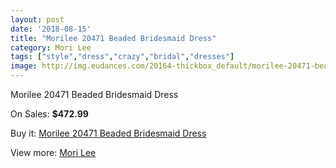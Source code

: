 ```yaml
---
layout: post
date: '2018-08-15'
title: "Morilee 20471 Beaded Bridesmaid Dress"
category: Mori Lee
tags: ["style","dress","crazy","bridal","dresses"]
image: http://img.eudances.com/20164-thickbox_default/morilee-20471-beaded-bridesmaid-dress.jpg
---
```

Morilee 20471 Beaded Bridesmaid Dress

On Sales: **$472.99**
<a href="https://www.eudances.com/en/mori-lee/6040-morilee-20471-beaded-bridesmaid-dress.html"><amp-img layout="responsive" width="600" height="600" src="//img.eudances.com/20164-thickbox_default/morilee-20471-beaded-bridesmaid-dress.jpg" alt="Morilee 20471 Beaded Bridesmaid Dress 0" /></a>
<a href="https://www.eudances.com/en/mori-lee/6040-morilee-20471-beaded-bridesmaid-dress.html"><amp-img layout="responsive" width="600" height="600" src="//img.eudances.com/20167-thickbox_default/morilee-20471-beaded-bridesmaid-dress.jpg" alt="Morilee 20471 Beaded Bridesmaid Dress 1" /></a>
<a href="https://www.eudances.com/en/mori-lee/6040-morilee-20471-beaded-bridesmaid-dress.html"><amp-img layout="responsive" width="600" height="600" src="//img.eudances.com/20166-thickbox_default/morilee-20471-beaded-bridesmaid-dress.jpg" alt="Morilee 20471 Beaded Bridesmaid Dress 2" /></a>
<a href="https://www.eudances.com/en/mori-lee/6040-morilee-20471-beaded-bridesmaid-dress.html"><amp-img layout="responsive" width="600" height="600" src="//img.eudances.com/20165-thickbox_default/morilee-20471-beaded-bridesmaid-dress.jpg" alt="Morilee 20471 Beaded Bridesmaid Dress 3" /></a>

Buy it: [Morilee 20471 Beaded Bridesmaid Dress](https://www.eudances.com/en/mori-lee/6040-morilee-20471-beaded-bridesmaid-dress.html "Morilee 20471 Beaded Bridesmaid Dress")

View more: [Mori Lee](https://www.eudances.com/en/65-mori-lee "Mori Lee")